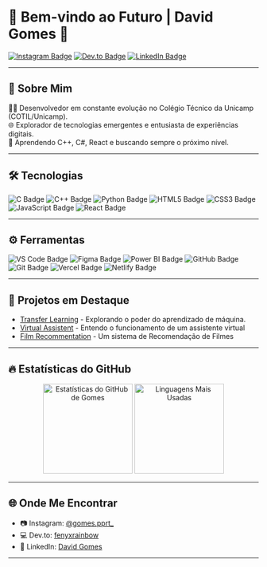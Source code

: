 # 👾 Bem-vindo ao Futuro | David Gomes 👋

[![Instagram Badge](https://img.shields.io/badge/-@gomes.pprt_-E4405F?style=flat&logo=Instagram&logoColor=white&link=https://instagram.com/gomes.pprt/)](https://instagram.com/gomes.pprt/)
[![Dev.to Badge](https://img.shields.io/badge/-Dev.to-0A0A0A?style=flat&logo=dev.to&logoColor=white&link=https://dev.to/fenyxrainbow)](https://dev.to/fenyxrainbow)
[![LinkedIn Badge](https://img.shields.io/badge/-David%20Gomes-0077B5?style=flat&logo=linkedin&logoColor=white)](https://www.linkedin.com/in/david-gomes)

---

## 🚀 Sobre Mim

👨‍💻 Desenvolvedor em constante evolução no Colégio Técnico da Unicamp (COTIL/Unicamp).
<br>
🌐 Explorador de tecnologias emergentes e entusiasta de experiências digitais.
<br>
🧠 Aprendendo C++, C#, React e buscando sempre o próximo nível.

---

## 🛠️ Tecnologias

![C Badge](https://img.shields.io/badge/-C-A8B9CC?style=flat&logo=c&logoColor=white)
![C++ Badge](https://img.shields.io/badge/-C++-00599C?style=flat&logo=c%2B%2B&logoColor=white)
![Python Badge](https://img.shields.io/badge/-Python-3776AB?style=flat&logo=python&logoColor=white)
![HTML5 Badge](https://img.shields.io/badge/-HTML5-E34F26?style=flat&logo=html5&logoColor=white)
![CSS3 Badge](https://img.shields.io/badge/-CSS3-1572B6?style=flat&logo=css3&logoColor=white)
![JavaScript Badge](https://img.shields.io/badge/-JavaScript-F7DF1E?style=flat&logo=javascript&logoColor=black)
![React Badge](https://img.shields.io/badge/-React-61DAFB?style=flat&logo=react&logoColor=white)

---

## ⚙️ Ferramentas

![VS Code Badge](https://img.shields.io/badge/-Visual%20Studio%20Code-007ACC?style=flat&logo=visual-studio-code&logoColor=white)
![Figma Badge](https://img.shields.io/badge/-Figma-F24E1E?style=flat&logo=figma&logoColor=white)
![Power BI Badge](https://img.shields.io/badge/-Power%20BI-F2C811?style=flat&logo=power-bi&logoColor=black)
![GitHub Badge](https://img.shields.io/badge/-GitHub-181717?style=flat&logo=github&logoColor=white)
![Git Badge](https://img.shields.io/badge/-Git-F05032?style=flat&logo=git&logoColor=white)
![Vercel Badge](https://img.shields.io/badge/-Vercel-000000?style=flat&logo=vercel&logoColor=white)
![Netlify Badge](https://img.shields.io/badge/-Netlify-00C7B7?style=flat&logo=netlify&logoColor=white)

---

## 🚧 Projetos em Destaque
- [Transfer Learning](https://github.com/fenyxrainbow/Transfer-Learning) - Explorando o poder do aprendizado de máquina.
- [Virtual Assistent](https://github.com/fenyxrainbow/VirtualAssistant) - Entendo o funcionamento de um assistente virtual
- [Film Recommentation](https://github.com/fenyxrainbow/film-recommendation-system) - Um sistema de Recomendação de Filmes
---

## 🔥 Estatísticas do GitHub
<div align="center">
  <img 
       src="https://github-readme-stats.vercel.app/api?username=gomesdevs&show_icons=true&theme=radical" 
       alt="Estatísticas do GitHub de Gomes" 
       height="180em" 
  />
  <img 
       src="https://github-readme-stats.vercel.app/api/top-langs/?username=gomesdevs&layout=compact&theme=radical" 
       alt="Linguagens Mais Usadas" 
       height="180em" 
  />

</div>

---

## 🌐 Onde Me Encontrar
- 📷 Instagram: [@gomes.pprt_](https://www.instagram.com/gomes.pprt/)
- 💻 Dev.to: [fenyxrainbow](https://dev.to/fenyxrainbow)
- 🔗 LinkedIn: [David Gomes](https://www.linkedin.com/in/david-gomes)

---
